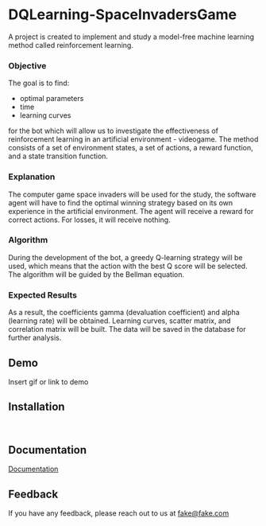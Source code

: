 # DQLearning-SpaceInvadersGame

A project is created to implement and study a model-free machine learning method called reinforcement learning.

### Objective
The goal is to find:
- optimal parameters
- time 
- learning curves

for the bot which will allow us to investigate the effectiveness of reinforcement learning in an artificial environment - videogame. 
The method consists of a set of environment states, a set of actions, a reward function, and a state transition function.

### Explanation
The computer game space invaders will be used for the study, the software agent will have to find the optimal winning strategy based on its own experience in the artificial environment.
The agent will receive a reward for correct actions. For losses, it will receive nothing.

### Algorithm
During the development of the bot, a greedy Q-learning strategy will be used, which means that the action with the best Q score will be selected. The algorithm will be guided by the Bellman equation.

### Expected Results
As a result, the coefficients gamma (devaluation coefficient) and alpha (learning rate) will be obtained.
Learning curves, scatter matrix, and correlation matrix will be built. 
The data will be saved in the database for further analysis.



## Demo

Insert gif or link to demo


## Installation


```bash
  
```
    
## Documentation

[Documentation](https://linktodocumentation)


## Feedback

If you have any feedback, please reach out to us at fake@fake.com

